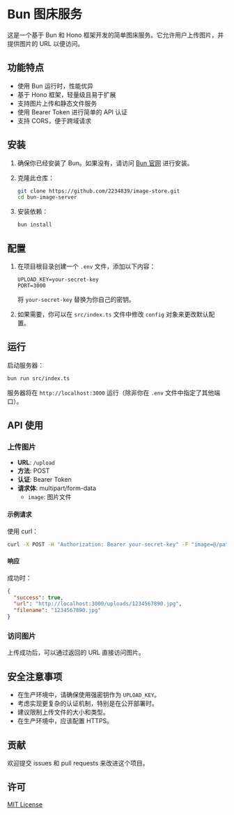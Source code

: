 # Bun 图床服务

这是一个基于 Bun 和 Hono 框架开发的简单图床服务。它允许用户上传图片，并提供图片的 URL 以便访问。

## 功能特点

- 使用 Bun 运行时，性能优异
- 基于 Hono 框架，轻量级且易于扩展
- 支持图片上传和静态文件服务
- 使用 Bearer Token 进行简单的 API 认证
- 支持 CORS，便于跨域请求

## 安装

1. 确保你已经安装了 Bun。如果没有，请访问 [Bun 官网](https://bun.sh/) 进行安装。

2. 克隆此仓库：

   ```bash
   git clone https://github.com/2234839/image-store.git
   cd bun-image-server
   ```

3. 安装依赖：

   ```bash
   bun install
   ```

## 配置

1. 在项目根目录创建一个 `.env` 文件，添加以下内容：

   ```
   UPLOAD_KEY=your-secret-key
   PORT=3000
   ```

   将 `your-secret-key` 替换为你自己的密钥。

2. 如果需要，你可以在 `src/index.ts` 文件中修改 `config` 对象来更改默认配置。

## 运行

启动服务器：

```bash
bun run src/index.ts
```

服务器将在 `http://localhost:3000` 运行（除非你在 `.env` 文件中指定了其他端口）。

## API 使用

### 上传图片

- **URL**: `/upload`
- **方法**: POST
- **认证**: Bearer Token
- **请求体**: multipart/form-data
  - `image`: 图片文件

#### 示例请求

使用 curl：

```bash
curl -X POST -H "Authorization: Bearer your-secret-key" -F "image=@/path/to/your/image.jpg" http://localhost:3000/upload
```

#### 响应

成功时：

```json
{
  "success": true,
  "url": "http://localhost:3000/uploads/1234567890.jpg",
  "filename": "1234567890.jpg"
}
```

### 访问图片

上传成功后，可以通过返回的 URL 直接访问图片。

## 安全注意事项

- 在生产环境中，请确保使用强密钥作为 `UPLOAD_KEY`。
- 考虑实现更复杂的认证机制，特别是在公开部署时。
- 建议限制上传文件的大小和类型。
- 在生产环境中，应该配置 HTTPS。

## 贡献

欢迎提交 issues 和 pull requests 来改进这个项目。

## 许可

[MIT License](LICENSE)
